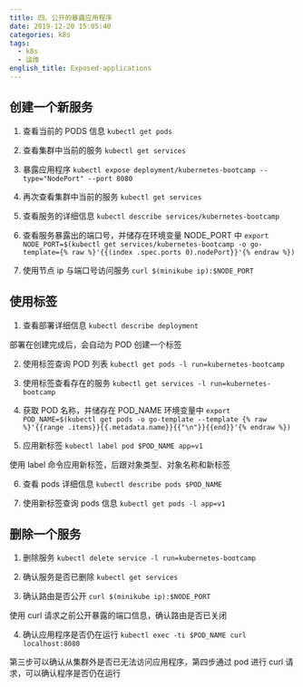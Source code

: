 ```yaml
---
title: 四、公开的暴露应用程序
date: 2019-12-20 15:05:40
categories: k8s
tags:
  - k8s
  - 运维
english_title: Exposed-applications
---
```


## 创建一个新服务

1. 查看当前的 PODS 信息
`kubectl get pods`

2. 查看集群中当前的服务
`kubectl get services`

3. 暴露应用程序
`kubectl expose deployment/kubernetes-bootcamp --type="NodePort" --port 8080`

4. 再次查看集群中当前的服务
`kubectl get services`

5. 查看服务的详细信息
`kubectl describe services/kubernetes-bootcamp`

6. 查看服务暴露出的端口号，并储存在环境变量 NODE_PORT 中
`export NODE_PORT=$(kubectl get services/kubernetes-bootcamp -o go-template={% raw %}'{{(index .spec.ports 0).nodePort}}'{% endraw %})`

7. 使用节点 ip 与端口号访问服务
`curl $(minikube ip):$NODE_PORT`

## 使用标签

1. 查看部署详细信息
`kubectl describe deployment`

部署在创建完成后，会自动为 POD 创建一个标签

2. 使用标签查询 POD 列表
`kubectl get pods -l run=kubernetes-bootcamp`

3. 使用标签查看存在的服务
`kubectl get services -l run=kubernetes-bootcamp`

4. 获取 POD 名称，并储存在 POD_NAME 环境变量中
`export POD_NAME=$(kubectl get pods -o go-template --template {% raw %}'{{range .items}}{{.metadata.name}}{{"\n"}}{{end}}'{% endraw %})`

5. 应用新标签
`kubectl label pod $POD_NAME app=v1`

使用 label 命令应用新标签，后跟对象类型、对象名称和新标签

6. 查看 pods 详细信息
`kubectl describe pods $POD_NAME`

7. 使用新标签查询 pods 信息
`kubectl get pods -l app=v1`

## 删除一个服务

1. 删除服务
`kubectl delete service -l run=kubernetes-bootcamp`

2. 确认服务是否已删除
`kubectl get services`

3. 确认路由是否公开
`curl $(minikube ip):$NODE_PORT`

使用 curl 请求之前公开暴露的端口信息，确认路由是否已关闭

4. 确认应用程序是否仍在运行
`kubectl exec -ti $POD_NAME curl localhost:8080`

第三步可以确认从集群外是否已无法访问应用程序，第四步通过 pod 进行 curl 请求，可以确认程序是否仍在运行
